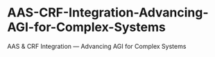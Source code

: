 # AAS-CRF-Integration-Advancing-AGI-for-Complex-Systems
AAS &amp; CRF Integration — Advancing AGI for Complex Systems
